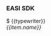 <!-- <script setup>
if (typeof window !== 'undefined') {
  window.location.pathname = `/${zh}/`
}
</script> -->
<script setup>
import { ref, onMounted } from 'vue'
import { withBase } from 'vitepress'
import Typed from 'typed.js';

const support = ref([{
  name: 'Type Strong',
  color:'red'
},{
  name: 'No bundler required',
  color:'red'
},{
  name: 'Flexible',
  color:'red'
},{
  name: 'Feature Rich',
  color:'red'
},{
  name: 'Fully tree shakable',
  color:'red'
}])

const dom = ref(null)
onMounted(()=>{
  var typed = new Typed(dom.value, {
    strings: ["npm install easi-jssdk", "yarn add easi-jssdk"],
    typeSpeed: 30,
    loop: true,
    backDelay:2000
  });
})
</script>

<section>
  <div class="grid gap-4 grid-cols-20 h-screen overflow-hidden">
    <span v-for="item in 20" class="bg-gray-50"></span>
  </div>
  <div class="fixed top-72 sm:top-96 left-1/2 max-w-full transform -translate-x-1/2 flex justify-center flex-col items-center">
    <h3 class="m-0 md:text-72 font-extralight tracking-widest font-sans text-42 sm:text-52">EASI SDK</h3>
    <div class="w-240 mt-20 sm:mt-40 md:80  items-center p-10 bg-gray-50 border-2 border-gary-200 rounded-full hover:ring-green-500 hover:ring-opacity-50">
      <span class="mr-10 text-gray-400">$</span>
      <span class="text-gray-700" ref="dom">{{typewriter}}</span>
    </div>
    <div class="tags max-w-screen-md flex flex-wrap my-30 justify-center">
      <i class="text-12 text-gray-50 not-italic py-5 px-10 rounded-full border mx-10 mb-20" :class="`border-${item.color}-600 bg-${item.color}-600`" v-for="item in support">
        {{item.name}}
      </i>
    </div>
  </div>
  <div class="absolute top-20 sm:top-36 left-1/2 transform -translate-x-1/2">
    <img class="w-56" :src="withBase('images/logo1.svg')" />
  </div>
</section>

<style lang="scss" scoped>
// &::before{
//   content: "";
//   display: block;
//   width: 100%;
//   height: 100%;
//   top: 0;
//   left: 0;
//   position:absolute;
//   background: hsla(0,0%,100%,.8);
//   backdrop-filter: saturate(180%) blur(20px);
// }
</style>

